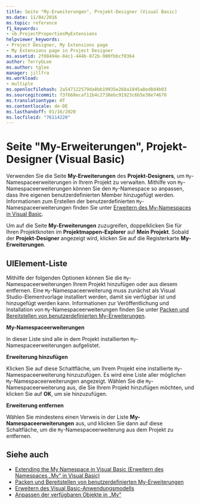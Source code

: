 ```yaml
---
title: Seite "My-Erweiterungen", Projekt-Designer (Visual Basic)
ms.date: 11/04/2016
ms.topic: reference
f1_keywords:
- vb.ProjectPropertiesMyExtensions
helpviewer_keywords:
- Project Designer, My Extensions page
- My Extensions page in Project Designer
ms.assetid: 2f08494e-84c1-444b-872b-900fbbcf0364
author: TerryGLee
ms.author: tglee
manager: jillfra
ms.workload:
- multiple
ms.openlocfilehash: 2a547122579da8bb19935e268a1845a8ed8d4b03
ms.sourcegitcommit: f3f668ecaf11b4c2738ebc91923c6b5e38e74670
ms.translationtype: HT
ms.contentlocale: de-DE
ms.lasthandoff: 01/16/2020
ms.locfileid: "76114220"
---
```

# <a name="my-extensions-page-project-designer-visual-basic"></a>Seite "My-Erweiterungen", Projekt-Designer (Visual Basic)
Verwenden Sie die Seite **My-Erweiterungen** des **Projekt-Designers**, um `My`-Namespaceerweiterungen in Ihrem Projekt zu verwalten. Mithilfe von `My`-Namespaceerweiterungen können Sie den `My`-Namespace so anpassen, dass Ihre eigenen benutzerdefinierten Member hinzugefügt werden. Informationen zum Erstellen der benutzerdefinierten `My`-Namespaceerweiterungen finden Sie unter [Erweitern des My-Namespaces in Visual Basic](/dotnet/visual-basic/developing-apps/customizing-extending-my/extending-the-my-namespace).

Um auf die Seite **My-Erweiterungen** zuzugreifen, doppelklicken Sie für Ihren Projektknoten im **Projektmappen-Explorer** auf **Mein Projekt**. Sobald der **Projekt-Designer** angezeigt wird, klicken Sie auf die Registerkarte **My-Erweiterungen**.

## <a name="uielement-list"></a>UIElement-Liste
Mithilfe der folgenden Optionen können Sie die `My`-Namespaceerweiterungen Ihrem Projekt hinzufügen oder aus diesem entfernen. Eine `My`-Namespaceerweiterung muss zunächst als Visual Studio-Elementvorlage installiert werden, damit sie verfügbar ist und hinzugefügt werden kann. Informationen zur Veröffentlichung und Installation von `My`-Namespaceerweiterungen finden Sie unter [Packen und Bereitstellen von benutzerdefinierten My-Erweiterungen](/dotnet/visual-basic/developing-apps/customizing-extending-my/packaging-and-deploying-custom-my-extensions).

 **My-Namespaceerweiterungen**

In dieser Liste sind alle in dem Projekt installierten `My`-Namespaceerweiterungen aufgelistet.

 **Erweiterung hinzufügen**

Klicken Sie auf diese Schaltfläche, um Ihrem Projekt eine installierte `My`-Namespaceerweiterung hinzuzufügen. Es wird eine Liste aller möglichen `My`-Namespaceerweiterungen angezeigt. Wählen Sie die `My`-Namespaceerweiterung aus, die Sie Ihrem Projekt hinzufügen möchten, und klicken Sie auf **OK**, um sie hinzuzufügen.

 **Erweiterung entfernen**

Wählen Sie mindestens einen Verweis in der Liste **My-Namespaceerweiterungen** aus, und klicken Sie dann auf diese Schaltfläche, um die `My`-Namespaceerweiterung aus dem Projekt zu entfernen.

## <a name="see-also"></a>Siehe auch

- [Extending the My Namespace in Visual Basic (Erweitern des Namespaces „My“ in Visual Basic)](/dotnet/visual-basic/developing-apps/customizing-extending-my/extending-the-my-namespace)
- [Packen und Bereitstellen von benutzerdefinierten My-Erweiterungen](/dotnet/visual-basic/developing-apps/customizing-extending-my/packaging-and-deploying-custom-my-extensions)
- [Erweitern des Visual Basic-Anwendungsmodells](/dotnet/visual-basic/developing-apps/customizing-extending-my/extending-the-visual-basic-application-model)
- [Anpassen der verfügbaren Objekte in „My“](/dotnet/visual-basic/developing-apps/customizing-extending-my/customizing-which-objects-are-available-in-my)
